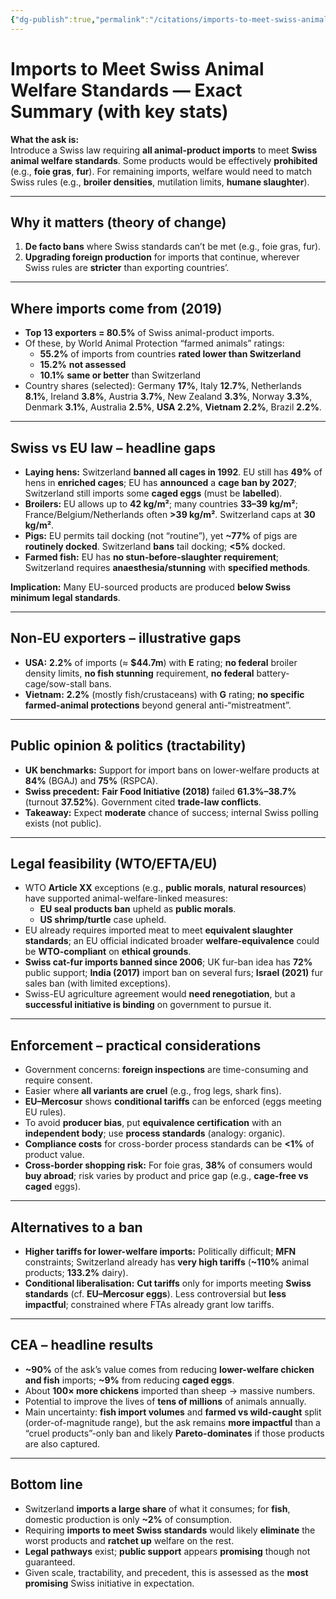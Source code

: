 ```yaml
---
{"dg-publish":true,"permalink":"/citations/imports-to-meet-swiss-animal-welfare-standards-animal-ask/","created":"2025-10-23T17:42:46.146+01:00","updated":"2025-10-23T17:42:46.146+01:00"}
---
```


# Imports to Meet Swiss Animal Welfare Standards — Exact Summary (with key stats)

**What the ask is:**  
Introduce a Swiss law requiring **all animal-product imports** to meet **Swiss animal welfare standards**. Some products would be effectively **prohibited** (e.g., **foie gras**, **fur**). For remaining imports, welfare would need to match Swiss rules (e.g., **broiler densities**, mutilation limits, **humane slaughter**).

---

## Why it matters (theory of change)
1) **De facto bans** where Swiss standards can’t be met (e.g., foie gras, fur).  
2) **Upgrading foreign production** for imports that continue, wherever Swiss rules are **stricter** than exporting countries’.

---

## Where imports come from (2019)
- **Top 13 exporters = 80.5%** of Swiss animal-product imports.  
- Of these, by World Animal Protection “farmed animals” ratings:
  - **55.2%** of imports from countries **rated lower than Switzerland**  
  - **15.2%** **not assessed**  
  - **10.1%** **same or better** than Switzerland  
- Country shares (selected): Germany **17%**, Italy **12.7%**, Netherlands **8.1%**, Ireland **3.8%**, Austria **3.7%**, New Zealand **3.3%**, Norway **3.3%**, Denmark **3.1%**, Australia **2.5%**, **USA 2.2%**, **Vietnam 2.2%**, Brazil **2.2%**.

---

## Swiss vs EU law – headline gaps
- **Laying hens:** Switzerland **banned all cages in 1992**. EU still has **49%** of hens in **enriched cages**; EU has **announced** a **cage ban by 2027**; Switzerland still imports some **caged eggs** (must be **labelled**).
- **Broilers:** EU allows up to **42 kg/m²**; many countries **33–39 kg/m²**; France/Belgium/Netherlands often **>39 kg/m²**. Switzerland caps at **30 kg/m²**.
- **Pigs:** EU permits tail docking (not “routine”), yet **~77%** of pigs are **routinely docked**. Switzerland **bans** tail docking; **<5%** docked.
- **Farmed fish:** EU has **no stun-before-slaughter requirement**; Switzerland requires **anaesthesia/stunning** with **specified methods**.

**Implication:** Many EU-sourced products are produced **below Swiss minimum legal standards**.

---

## Non-EU exporters – illustrative gaps
- **USA:** **2.2%** of imports (≈ **$44.7m**) with **E** rating; **no federal** broiler density limits, **no fish stunning** requirement, **no federal** battery-cage/sow-stall bans.  
- **Vietnam:** **2.2%** (mostly fish/crustaceans) with **G** rating; **no specific farmed-animal protections** beyond general anti-“mistreatment”.

---

## Public opinion & politics (tractability)
- **UK benchmarks:** Support for import bans on lower-welfare products at **84%** (BGAJ) and **75%** (RSPCA).  
- **Swiss precedent:** **Fair Food Initiative (2018)** failed **61.3%–38.7%** (turnout **37.52%**). Government cited **trade-law conflicts**.  
- **Takeaway:** Expect **moderate** chance of success; internal Swiss polling exists (not public).

---

## Legal feasibility (WTO/EFTA/EU)
- WTO **Article XX** exceptions (e.g., **public morals**, **natural resources**) have supported animal-welfare-linked measures:
  - **EU seal products ban** upheld as **public morals**.
  - **US shrimp/turtle** case upheld.  
- EU already requires imported meat to meet **equivalent slaughter standards**; an EU official indicated broader **welfare-equivalence** could be **WTO-compliant** on **ethical grounds**.  
- **Swiss cat-fur imports banned since 2006**; UK fur-ban idea has **72%** public support; **India (2017)** import ban on several furs; **Israel (2021)** fur sales ban (with limited exceptions).  
- Swiss-EU agriculture agreement would **need renegotiation**, but a **successful initiative is binding** on government to pursue it.

---

## Enforcement – practical considerations
- Government concerns: **foreign inspections** are time-consuming and require consent.  
- Easier where **all variants are cruel** (e.g., frog legs, shark fins).  
- **EU–Mercosur** shows **conditional tariffs** can be enforced (eggs meeting EU rules).  
- To avoid **producer bias**, put **equivalence certification** with an **independent body**; use **process standards** (analogy: organic).  
- **Compliance costs** for cross-border process standards can be **<1%** of product value.  
- **Cross-border shopping risk:** For foie gras, **38%** of consumers would **buy abroad**; risk varies by product and price gap (e.g., **cage-free vs caged** eggs).

---

## Alternatives to a ban
- **Higher tariffs for lower-welfare imports:** Politically difficult; **MFN** constraints; Switzerland already has **very high tariffs** (**~110%** animal products; **133.2%** dairy).  
- **Conditional liberalisation:** **Cut tariffs** only for imports meeting **Swiss standards** (cf. **EU–Mercosur eggs**). Less controversial but **less impactful**; constrained where FTAs already grant low tariffs.

---

## CEA – headline results
- **~90%** of the ask’s value comes from reducing **lower-welfare chicken and fish** imports; **~9%** from reducing **caged eggs**.  
- About **100× more chickens** imported than sheep → massive numbers.  
- Potential to improve the lives of **tens of millions** of animals annually.  
- Main uncertainty: **fish import volumes** and **farmed vs wild-caught** split (order-of-magnitude range), but the ask remains **more impactful** than a “cruel products”-only ban and likely **Pareto-dominates** if those products are also captured.

---

## Bottom line
- Switzerland **imports a large share** of what it consumes; for **fish**, domestic production is only **~2%** of consumption.  
- Requiring **imports to meet Swiss standards** would likely **eliminate** the worst products and **ratchet up** welfare on the rest.  
- **Legal pathways** exist; **public support** appears **promising** though not guaranteed.  
- Given scale, tractability, and precedent, this is assessed as the **most promising** Swiss initiative in expectation.